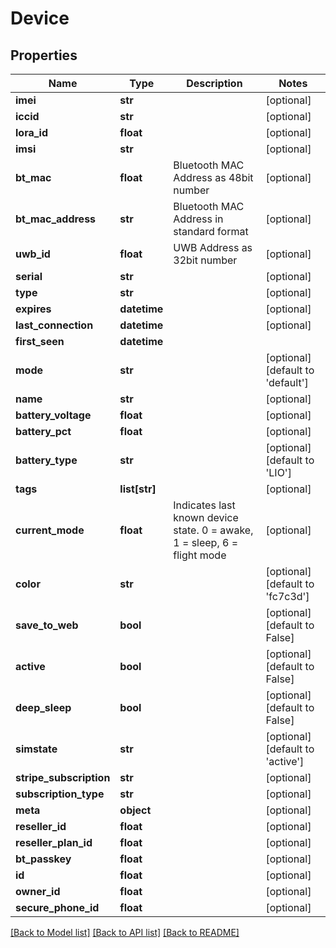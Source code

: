 # Device

## Properties
Name | Type | Description | Notes
------------ | ------------- | ------------- | -------------
**imei** | **str** |  | [optional] 
**iccid** | **str** |  | [optional] 
**lora_id** | **float** |  | [optional] 
**imsi** | **str** |  | [optional] 
**bt_mac** | **float** | Bluetooth MAC Address as 48bit number | [optional] 
**bt_mac_address** | **str** | Bluetooth MAC Address in standard format | [optional] 
**uwb_id** | **float** | UWB Address as 32bit number | [optional] 
**serial** | **str** |  | [optional] 
**type** | **str** |  | [optional] 
**expires** | **datetime** |  | [optional] 
**last_connection** | **datetime** |  | [optional] 
**first_seen** | **datetime** |  | 
**mode** | **str** |  | [optional] [default to 'default']
**name** | **str** |  | [optional] 
**battery_voltage** | **float** |  | [optional] 
**battery_pct** | **float** |  | [optional] 
**battery_type** | **str** |  | [optional] [default to 'LIO']
**tags** | **list[str]** |  | [optional] 
**current_mode** | **float** | Indicates last known device state. 0 &#x3D; awake, 1 &#x3D; sleep, 6 &#x3D; flight mode | [optional] 
**color** | **str** |  | [optional] [default to 'fc7c3d']
**save_to_web** | **bool** |  | [optional] [default to False]
**active** | **bool** |  | [optional] [default to False]
**deep_sleep** | **bool** |  | [optional] [default to False]
**simstate** | **str** |  | [optional] [default to 'active']
**stripe_subscription** | **str** |  | [optional] 
**subscription_type** | **str** |  | [optional] 
**meta** | **object** |  | [optional] 
**reseller_id** | **float** |  | [optional] 
**reseller_plan_id** | **float** |  | [optional] 
**bt_passkey** | **float** |  | [optional] 
**id** | **float** |  | [optional] 
**owner_id** | **float** |  | [optional] 
**secure_phone_id** | **float** |  | [optional] 

[[Back to Model list]](../README.md#documentation-for-models) [[Back to API list]](../README.md#documentation-for-api-endpoints) [[Back to README]](../README.md)


